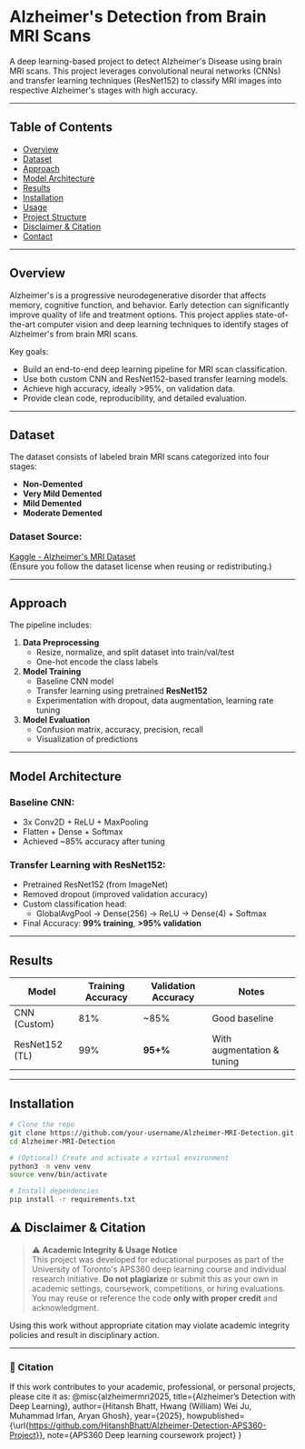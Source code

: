 # Alzheimer's Detection from Brain MRI Scans

A deep learning-based project to detect Alzheimer's Disease using brain MRI scans. This project leverages convolutional neural networks (CNNs) and transfer learning techniques (ResNet152) to classify MRI images into respective Alzheimer's stages with high accuracy.

---

## Table of Contents

- [Overview](#overview)
- [Dataset](#dataset)
- [Approach](#approach)
- [Model Architecture](#model-architecture)
- [Results](#results)
- [Installation](#installation)
- [Usage](#usage)
- [Project Structure](#project-structure)
- [Disclaimer & Citation](#disclaimer--citation)
- [Contact](#contact)

---

## Overview

Alzheimer's is a progressive neurodegenerative disorder that affects memory, cognitive function, and behavior. Early detection can significantly improve quality of life and treatment options. This project applies state-of-the-art computer vision and deep learning techniques to identify stages of Alzheimer's from brain MRI scans.

Key goals:
- Build an end-to-end deep learning pipeline for MRI scan classification.
- Use both custom CNN and ResNet152-based transfer learning models.
- Achieve high accuracy, ideally >95%, on validation data.
- Provide clean code, reproducibility, and detailed evaluation.

---

## Dataset

The dataset consists of labeled brain MRI scans categorized into four stages:

- **Non-Demented**
- **Very Mild Demented**
- **Mild Demented**
- **Moderate Demented**

### Dataset Source:
[Kaggle - Alzheimer's MRI Dataset](https://www.kaggle.com/datasets/sachinkumar413/alzheimer-mri-dataset)  
(Ensure you follow the dataset license when reusing or redistributing.)

---

## Approach

The pipeline includes:

1. **Data Preprocessing**
   - Resize, normalize, and split dataset into train/val/test
   - One-hot encode the class labels
2. **Model Training**
   - Baseline CNN model
   - Transfer learning using pretrained **ResNet152**
   - Experimentation with dropout, data augmentation, learning rate tuning
3. **Model Evaluation**
   - Confusion matrix, accuracy, precision, recall
   - Visualization of predictions

---

## Model Architecture

### Baseline CNN:
- 3x Conv2D + ReLU + MaxPooling
- Flatten + Dense + Softmax
- Achieved ~85% accuracy after tuning

### Transfer Learning with ResNet152:
- Pretrained ResNet152 (from ImageNet)
- Removed dropout (improved validation accuracy)
- Custom classification head:
  - GlobalAvgPool → Dense(256) → ReLU → Dense(4) + Softmax
- Final Accuracy: **99% training**, **>95% validation**

---

## Results

| Model           | Training Accuracy | Validation Accuracy | Notes                           |
|----------------|-------------------|----------------------|----------------------------------|
| CNN (Custom)   | 81%               | ~85%                | Good baseline                   |
| ResNet152 (TL) | 99%               | **95+%**            | With augmentation & tuning      |

---

## Installation

```bash
# Clone the repo
git clone https://github.com/your-username/Alzheimer-MRI-Detection.git
cd Alzheimer-MRI-Detection

# (Optional) Create and activate a virtual environment
python3 -m venv venv
source venv/bin/activate

# Install dependencies
pip install -r requirements.txt
```

## ⚠️ Disclaimer & Citation

> ⚠️ **Academic Integrity & Usage Notice**  
This project was developed for educational purposes as part of the University of Toronto's APS360 deep learning course and individual research initiative. **Do not plagiarize** or submit this as your own in academic settings, coursework, competitions, or hiring evaluations. You may reuse or reference the code **only with proper credit** and acknowledgment.

Using this work without appropriate citation may violate academic integrity policies and result in disciplinary action.

---

### 🔖 Citation

If this work contributes to your academic, professional, or personal projects, please cite it as:
@misc{alzheimermri2025,
  title={Alzheimer’s Detection with Deep Learning},
  author={Hitansh Bhatt, Hwang (William) Wei Ju, Muhammad Irfan, Aryan Ghosh},
  year={2025},
  howpublished={\url{https://github.com/HitanshBhatt/Alzheimer-Detection-APS360-Project}},
  note={APS360 Deep learning coursework project}
}

